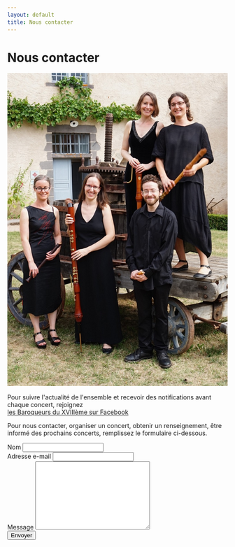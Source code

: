 ```yaml
---
layout: default
title: Nous contacter
---
```


<div id="contact">
  <h1 class="pageTitle">Nous contacter</h1>
  <div class="contactContent">
    <img src="/assets/img/DSC07965_contact.jpg" />
  </div>
  <form action="https://formspree.io/contact@baroqueurs.fr" method="POST">
  	<p>Pour suivre l'actualité de l'ensemble et recevoir des notifications avant chaque concert, rejoignez<br><a href="https://www.facebook.com/{{ site.social.facebook }}" target="_blank">les Baroqueurs du XVIIIème sur Facebook</a></p>
  	<p>Pour nous contacter, organiser un concert, obtenir un renseignement, être informé des prochains concerts, remplissez le formulaire ci-dessous.</p>
    <label for="name">Nom</label>
    <input type="text" id="name" name="name" class="full-width"><br>
    <label for="email">Adresse e-mail</label>
    <input type="email" id="email" name="_replyto" class="full-width"><br>
    <label for="message">Message</label>
    <textarea name="message" id="message" cols="30" rows="10" class="full-width"></textarea><br>
    <input type="submit" value="Envoyer" class="button">
  </form>
</div>
